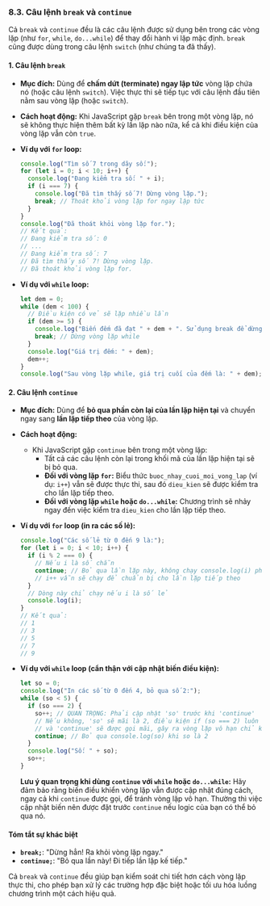 ### **8.3. Câu lệnh `break` và `continue`**

Cả `break` và `continue` đều là các câu lệnh được sử dụng bên trong các vòng lặp (như `for`, `while`, `do...while`) để thay đổi hành vi lặp mặc định. `break` cũng được dùng trong câu lệnh `switch` (như chúng ta đã thấy).

#### **1. Câu lệnh `break`**

- **Mục đích:** Dùng để **chấm dứt (terminate) ngay lập tức** vòng lặp chứa nó (hoặc câu lệnh `switch`). Việc thực thi sẽ tiếp tục với câu lệnh đầu tiên nằm sau vòng lặp (hoặc `switch`).
- **Cách hoạt động:** Khi JavaScript gặp `break` bên trong một vòng lặp, nó sẽ không thực hiện thêm bất kỳ lần lặp nào nữa, kể cả khi điều kiện của vòng lặp vẫn còn `true`.
- **Ví dụ với `for` loop:**

  ```javascript
  console.log("Tìm số 7 trong dãy số:");
  for (let i = 0; i < 10; i++) {
    console.log("Đang kiểm tra số: " + i);
    if (i === 7) {
      console.log("Đã tìm thấy số 7! Dừng vòng lặp.");
      break; // Thoát khỏi vòng lặp for ngay lập tức
    }
  }
  console.log("Đã thoát khỏi vòng lặp for.");
  // Kết quả:
  // Đang kiểm tra số: 0
  // ...
  // Đang kiểm tra số: 7
  // Đã tìm thấy số 7! Dừng vòng lặp.
  // Đã thoát khỏi vòng lặp for.
  ```

- **Ví dụ với `while` loop:**

  ```javascript
  let dem = 0;
  while (dem < 100) {
    // Điều kiện có vẻ sẽ lặp nhiều lần
    if (dem >= 5) {
      console.log("Biến đếm đã đạt " + dem + ". Sử dụng break để dừng.");
      break; // Dừng vòng lặp while
    }
    console.log("Giá trị đếm: " + dem);
    dem++;
  }
  console.log("Sau vòng lặp while, giá trị cuối của đếm là: " + dem); // dem sẽ là 5
  ```

#### **2. Câu lệnh `continue`**

- **Mục đích:** Dùng để **bỏ qua phần còn lại của lần lặp hiện tại** và chuyển ngay sang **lần lặp tiếp theo** của vòng lặp.
- **Cách hoạt động:**

  - Khi JavaScript gặp `continue` bên trong một vòng lặp:
    - Tất cả các câu lệnh còn lại trong khối mã của lần lặp hiện tại sẽ bị bỏ qua.
    - **Đối với vòng lặp `for`:** Biểu thức `buoc_nhay_cuoi_moi_vong_lap` (ví dụ: `i++`) vẫn sẽ được thực thi, sau đó `dieu_kien` sẽ được kiểm tra cho lần lặp tiếp theo.
    - **Đối với vòng lặp `while` hoặc `do...while`:** Chương trình sẽ nhảy ngay đến việc kiểm tra `dieu_kien` cho lần lặp tiếp theo.

- **Ví dụ với `for` loop (in ra các số lẻ):**

  ```javascript
  console.log("Các số lẻ từ 0 đến 9 là:");
  for (let i = 0; i < 10; i++) {
    if (i % 2 === 0) {
      // Nếu i là số chẵn
      continue; // Bỏ qua lần lặp này, không chạy console.log(i) phía dưới
      // i++ vẫn sẽ chạy để chuẩn bị cho lần lặp tiếp theo
    }
    // Dòng này chỉ chạy nếu i là số lẻ
    console.log(i);
  }
  // Kết quả:
  // 1
  // 3
  // 5
  // 7
  // 9
  ```

- **Ví dụ với `while` loop (cẩn thận với cập nhật biến điều kiện):**

  ```javascript
  let so = 0;
  console.log("In các số từ 0 đến 4, bỏ qua số 2:");
  while (so < 5) {
    if (so === 2) {
      so++; // QUAN TRỌNG: Phải cập nhật 'so' trước khi 'continue'
      // Nếu không, 'so' sẽ mãi là 2, điều kiện if (so === 2) luôn đúng
      // và 'continue' sẽ được gọi mãi, gây ra vòng lặp vô hạn chỉ kiểm tra số 2.
      continue; // Bỏ qua console.log(so) khi so là 2
    }
    console.log("Số: " + so);
    so++;
  }
  ```

  **Lưu ý quan trọng khi dùng `continue` với `while` hoặc `do...while`:** Hãy đảm bảo rằng biến điều khiển vòng lặp vẫn được cập nhật đúng cách, ngay cả khi `continue` được gọi, để tránh vòng lặp vô hạn. Thường thì việc cập nhật biến nên được đặt trước `continue` nếu logic của bạn có thể bỏ qua nó.

#### **Tóm tắt sự khác biệt**

- **`break;`**: "Dừng hẳn! Ra khỏi vòng lặp ngay."
- **`continue;`**: "Bỏ qua lần này! Đi tiếp lần lặp kế tiếp."

Cả `break` và `continue` đều giúp bạn kiểm soát chi tiết hơn cách vòng lặp thực thi, cho phép bạn xử lý các trường hợp đặc biệt hoặc tối ưu hóa luồng chương trình một cách hiệu quả.
